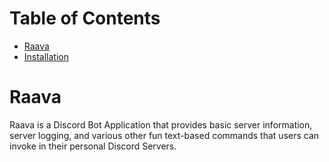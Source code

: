 # Table of Contents
* [Raava](#raava)
* [Installation](#installation)

<a name="raava"/>

# Raava
Raava is a Discord Bot Application that provides basic server information, server logging, and various other fun text-based commands that users can invoke in their personal Discord Servers.

